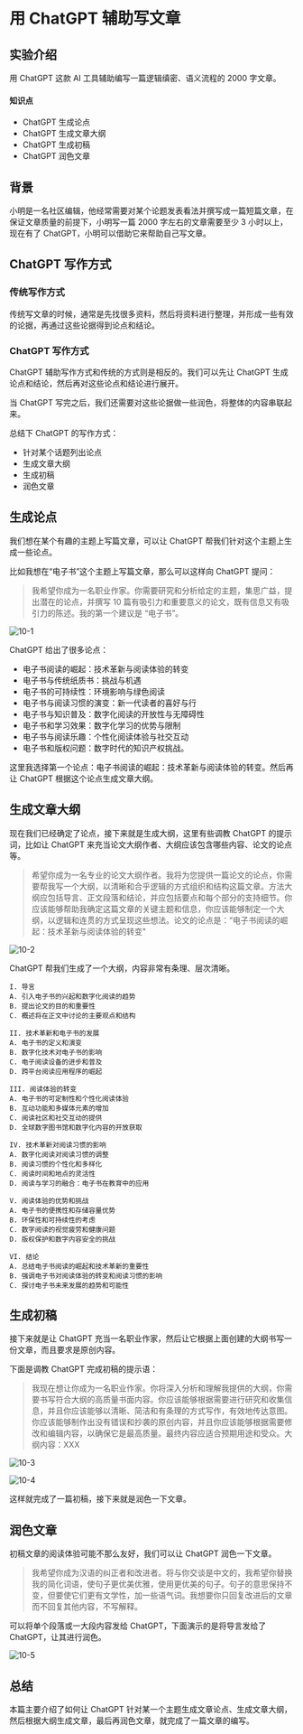 # 用 ChatGPT 辅助写文章

## 实验介绍

用 ChatGPT 这款 AI 工具辅助编写一篇逻辑缜密、语义流程的 2000 字文章。

#### 知识点

- ChatGPT 生成论点
- ChatGPT 生成文章大纲
- ChatGPT 生成初稿
- ChatGPT 润色文章

## 背景

小明是一名社区编辑，他经常需要对某个论题发表看法并撰写成一篇短篇文章，在保证文章质量的前提下，小明写一篇 2000 字左右的文章需要至少 3 小时以上，现在有了 ChatGPT，小明可以借助它来帮助自己写文章。

## ChatGPT 写作方式

### 传统写作方式

传统写文章的时候，通常是先找很多资料，然后将资料进行整理，并形成一些有效的论据，再通过这些论据得到论点和结论。

### ChatGPT 写作方式

ChatGPT 辅助写作方式和传统的方式则是相反的。我们可以先让 ChatGPT 生成论点和结论，然后再对这些论点和结论进行展开。

当 ChatGPT 写完之后，我们还需要对这些论据做一些润色，将整体的内容串联起来。

总结下 ChatGPT 的写作方式：

- 针对某个话题列出论点
- 生成文章大纲
- 生成初稿
- 润色文章

## 生成论点

我们想在某个有趣的主题上写篇文章，可以让 ChatGPT 帮我们针对这个主题上生成一些论点。

比如我想在“电子书”这个主题上写篇文章，那么可以这样向 ChatGPT 提问：

> 我希望你成为一名职业作家。你需要研究和分析给定的主题，集思广益，提出潜在的论点，并撰写 10 篇有吸引力和重要意义的论文，既有信息又有吸引力的陈述。我的第一个建议是 “电子书”。

![10-1](10_writing.assets/a787cd99bf72932e4a03b311d9489921-0.png)

ChatGPT 给出了很多论点：

- 电子书阅读的崛起：技术革新与阅读体验的转变
- 电子书与传统纸质书：挑战与机遇
- 电子书的可持续性：环境影响与绿色阅读
- 电子书与阅读习惯的演变：新一代读者的喜好与行
- 电子书与知识普及：数字化阅读的开放性与无障碍性
- 电子书和学习效果：数字化学习的优势与限制
- 电子书与阅读乐趣：个性化阅读体验与社交互动
- 电子书和版权问题：数字时代的知识产权挑战。

这里我选择第一个论点：电子书阅读的崛起：技术革新与阅读体验的转变。然后再让 ChatGPT 根据这个论点生成文章大纲。

## 生成文章大纲

现在我们已经确定了论点，接下来就是生成大纲，这里有些调教 ChatGPT 的提示词，比如让 ChatGPT 来充当论文大纲作者、大纲应该包含哪些内容、论文的论点等。

> 希望你成为一名专业的论文大纲作者。我将为您提供一篇论文的论点，你需要帮我写一个大纲，以清晰和合乎逻辑的方式组织和结构这篇文章。方法大纲应包括导言、正文段落和结论，并应包括要点和每个部分的支持细节。你应该能够帮助我确定这篇文章的关键主题和信息，你应该能够制定一个大纲，以逻辑和连贯的方式呈现这些想法。论文的论点是：“电子书阅读的崛起：技术革新与阅读体验的转变"

![10-2](10_writing.assets/af1da3a1399481b0e78858767cdd3c04-0.png)

ChatGPT 帮我们生成了一个大纲，内容非常有条理、层次清晰。

```SH
I. 导言
A. 引入电子书的兴起和数字化阅读的趋势
B. 提出论文的目的和重要性
C. 概述将在正文中讨论的主要观点和结构

II. 技术革新和电子书的发展
A. 电子书的定义和演变
B. 数字化技术对电子书的影响
C. 电子阅读设备的进步和普及
D. 跨平台阅读应用程序的崛起

III. 阅读体验的转变
A. 电子书的可定制性和个性化阅读体验
B. 互动功能和多媒体元素的增加
C. 阅读社区和社交互动的提供
D. 全球数字图书馆和数字化内容的开放获取

IV. 技术革新对阅读习惯的影响
A. 数字化阅读对阅读习惯的调整
B. 阅读习惯的个性化和多样化
C. 阅读时间和地点的灵活性
D. 阅读与学习的融合：电子书在教育中的应用

V. 阅读体验的优势和挑战
A. 电子书的便携性和存储容量优势
B. 环保性和可持续性的考虑
C. 数字阅读的视觉疲劳和健康问题
D. 版权保护和数字内容安全的挑战

VI. 结论
A. 总结电子书阅读的崛起和技术革新的重要性
B. 强调电子书对阅读体验的转变和阅读习惯的影响
C. 探讨电子书未来发展的趋势和可能性
```

## 生成初稿

接下来就是让 ChatGPT 充当一名职业作家，然后让它根据上面创建的大纲书写一份文章，而且要求是原创内容。

下面是调教 ChatGPT 完成初稿的提示语：

> 我现在想让你成为一名职业作家。你将深入分析和理解我提供的大纲，你需要书写符合大纲的高质量书面内容。你应该能够根据需要进行研究和收集信息，并且你应该能够以清晰、简洁和有条理的方式写作，有效地传达意图。你应该能够制作出没有错误和抄袭的原创内容，并且你应该能够根据需要修改和编辑内容，以确保它是最高质量。最终内容应适合预期用途和受众。大纲内容：XXX

![10-3](10_writing.assets/48ade9ee691d1c79bd9d77fde4f78d4f-0.png)

![10-4](10_writing.assets/a23a29639cbaf428df658cc698d7ba9d-0.png)

这样就完成了一篇初稿，接下来就是润色一下文章。

## 润色文章

初稿文章的阅读体验可能不那么友好，我们可以让 ChatGPT 润色一下文章。

> 我希望你成为汉语的纠正者和改进者。将与你交谈是中文的，我希望你替换我的简化词语，使句子更优美优雅，使用更优美的句子。句子的意思保持不变，但要使它们更有文学性，加一些语气词。我想要你只回复改进后的文章而不回复其他内容，不写解释。

可以将单个段落或一大段内容发给 ChatGPT，下面演示的是将导言发给了 ChatGPT，让其进行润色。

![10-5](10_writing.assets/086fc2ddd9d922258be4a39c035861d7-0.png)

## 总结

本篇主要介绍了如何让 ChatGPT 针对某一个主题生成文章论点、生成文章大纲，然后根据大纲生成文章，最后再润色文章，就完成了一篇文章的编写。